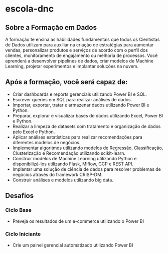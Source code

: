 # escola-dnc

## Sobre a Formação em Dados
A formação te ensina as habilidades fundamentais que todos os
Cientistas de Dados utilizam para auxiliar na criação de
estratégias para aumentar vendas, personalizar produtos e
serviços de acordo com o perfil dos clientes, monitoramento de
engajamento ou melhoria de processos. Você aprenderá a
desenvolver pipelines de dados, criar modelos de Machine
Learning, projetar experimentos e implantar soluções na nuvem.

## Após a formação, você será capaz de:
* Criar dashboards e reports gerenciais utilizando Power BI e SQL.
* Escrever queries em SQL para realizar análises de dados.
* Importar, exportar, tratar e armazenar dados utilizando Power BI e Python.
* Preparar, explorar e visualizar bases de dados utilizando Excel, Power BI e Python.
* Realizar a limpeza de datasets com tratamento e organização de dados pelo Excel e Python.
* Aplicar análises estatísticas para realizar recomendações para diferentes modelos de negócios.
* Implementar algoritmos utilizando modelos de Regressão, Classificação, Clusterização e Recomendação utilizando scikit-learn.
* Construir modelos de Machine Learning utilizando Python e disponibilizá-los utilizando Flask, Mlflow, GCP e REST API.
* Implantar uma solução de ciência de dados para resolver problemas de negócios através do framework CRISP-DM.
* Construir análises e modelos utilizando big data.

## Desafios
### Ciclo Base
* Preveja os resultados de um e-commerce utilizando o Power BI
### Ciclo Iniciante
* Crie um painel gerencial automatizado utilizando Power BI
